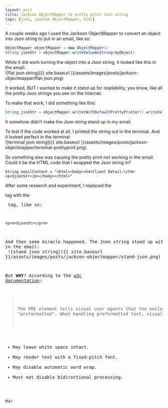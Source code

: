 ```yaml
---
layout: post
title: Jackson ObjectMapper to pretty print Json string
tags: [json, jackson ObjectMapper, html]
---
```


A couple weeks ago I used the Jackson ObjectMapper to convert an object into Json string to put in an email, like so:
```groovy
ObjectMapper objectMapper = new ObjectMapper()
String jsonStr = objectMapper.writeValueAsString(myObject)
```
While it did work turning the object into a Json string, it looked like this in the email:<!--more-->
<br />
![flat json string]({{ site.baseurl }}/assets/images/posts/jackson-objectmapper/flat-json.png)

It worked, BUT I wanted to make it stand up for readability, you know, like all the pretty Json strings you see on the Internet.

To make that work, I did something like this:
```groovy
String jsonStr = objectMapper.writerWithDefaultPrettyPrinter().writeValueAsString(myObject)
```
It somehow didn't make the Json string stand up in my email.

To test if the code worked at all, I printed the string out in the terminal. And it looked perfect in the terminal:
<br />
![terminal json string]({{ site.baseurl }}/assets/images/posts/jackson-objectmapper/terminal-prettyprint.png)

So something else was causing the pretty print not working in the email. Could it be the HTML code that I wrapped the Json string in?
```
String emailContent = "<html><body><h4>Client Detail:</h4><p>$jsonStr</p></body></html>"
```
After some research and experiment, I replaced the <p> tag with the <pre> tag, like so:
```
<pre>$jsonStr</pre>
```
And then some miracle happened. The Json string stood up with pride in the email:
<br />
![stand json string]({{ site.baseurl }}/assets/images/posts/jackson-objectmapper/stand-json.png)

But <strong>WHY</strong>? According to the [w3c documentation](https://www.w3.org/TR/html401/struct/text.html#edef-PRE):
> The PRE element tells visual user agents that the enclosed text is "preformatted". When handling preformatted text, visual user agents:
* May leave white space intact.
* May render text with a fixed-pitch font.
* May disable automatic word wrap.
* Must not disable bidirectional processing.

Ha!
